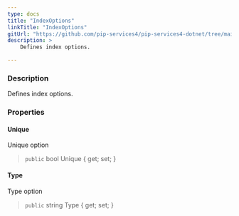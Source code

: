 ```yaml
---
type: docs
title: "IndexOptions"
linkTitle: "IndexOptions"
gitUrl: "https://github.com/pip-services4/pip-services4-dotnet/tree/main/pip-services4-kafka-dotnet"
description: >
    Defines index options.

---
```


### Description
Defines index options.


### Properties

#### Unique
Unique option
> `public` bool Unique { get; set; }

#### Type
Type option
> `public` string Type { get; set; }
